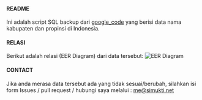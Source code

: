 #### README ####
Ini adalah script SQL backup dari [google_code](https://code.google.com/p/simuktiblogspot/source/browse/trunk/sql/simuktiblogspot_data_kabupaten_propinsi_indonesia.sql) yang berisi data nama kabupaten dan propinsi di Indonesia.

#### RELASI ####
Berikut adalah relasi (EER Diagram) dari data tersebut:
![EER Diagram](https://lh4.googleusercontent.com/-NTx1w6udjqs/TukFwan1IxI/AAAAAAAAAXA/fEDpCBCGzwE/s286/kabupaten_propinsi.png "EER Diagram Kabupaten Propinsi Indonesia")

#### CONTACT ####
Jika anda merasa data tersebut ada yang tidak sesuai/berubah, silahkan isi form Issues / pull request / hubungi saya melalui : me@simukti.net